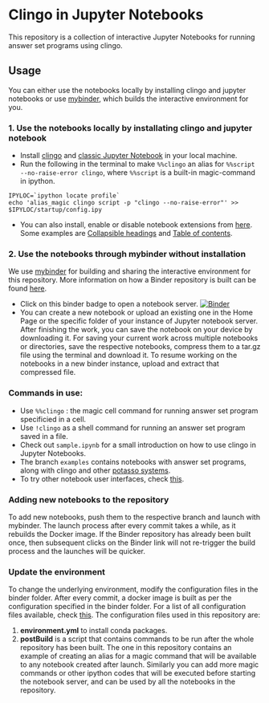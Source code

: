 # Clingo in Jupyter Notebooks

This repository is a collection of interactive Jupyter Notebooks for running answer set programs using clingo.

## Usage

You can either use the notebooks locally by installing clingo and jupyter notebooks or use [mybinder](https://mybinder.org/), which builds the interactive environment for you. 

### 1. Use the notebooks locally by installating clingo and jupyter notebook 

- Install [clingo](https://potassco.org/clingo/) and [classic Jupyter Notebook](https://jupyter.org/install) in your local machine.
-  Run the following in the terminal to make `%%clingo` an alias for `%%script --no-raise-error clingo`, where `%%script` is a built-in magic-command in ipython.  
```
IPYLOC=`ipython locate profile` 
echo 'alias_magic clingo script -p "clingo --no-raise-error"' >> $IPYLOC/startup/config.ipy 
```

- You can also install, enable or disable notebook extensions from [here](https://jupyter-contrib-nbextensions.readthedocs.io/en/latest/install.html). Some examples are [Collapsible headings](https://jupyter-contrib-nbextensions.readthedocs.io/en/latest/nbextensions/collapsible_headings/readme.html) and  [Table of contents](https://jupyter-contrib-nbextensions.readthedocs.io/en/latest/nbextensions/toc2/README.html).

### 2.  Use the notebooks through mybinder without installation

We use [mybinder](https://mybinder.org/) for building and sharing the interactive environment for this repository. 
More information on how a Binder repository is built can be found [here](https://mybinder.readthedocs.io/en/latest/introduction.html).

- Click on this binder badge to open a notebook server. [![Binder](https://mybinder.org/badge_logo.svg)](https://mybinder.org/v2/gh/krr-up/notebook.git/main)
- You can create a new notebook or upload an existing one in the Home Page or the specific folder of your instance of Jupyter notebook server. 
  After finishing the work, you can save the notebook on your device by downloading it.  For saving your current work across multiple notebooks or directories, save the respective notebooks, compress them to a tar.gz file using the terminal and download it. To resume working on the notebooks in a new binder instance, upload and extract that compressed file.


### Commands in use:

- Use `%%clingo` : the magic cell command for running answer set program specificied in a cell.
- Use `!clingo` as a shell command for running an answer set program saved in a file.
- Check out `sample.ipynb` for a small introduction on how to use clingo in Jupyter Notebooks.
- The branch `examples` contains notebooks with answer set programs, along with clingo and other [potasso systems](https://github.com/potassco/).
- To try other notebook user interfaces, check [this](https://mybinder.readthedocs.io/en/latest/howto/user_interface.html).

### Adding new notebooks to the repository

To add new notebooks, push them to the respective branch and launch with mybinder.
The launch process after every commit takes a while, as it rebuilds the Docker image. 
If the Binder repository has already been built once, then subsequent clicks on the Binder link will not re-trigger the build process and the launches will be quicker.

### Update the environment
  
To change the underlying environment, modify the configuration files in the binder folder.
After every commit, a docker image is built as per the configuration specified in the binder folder.
For a list of all configuration files available, check [this](https://mybinder.readthedocs.io/en/latest/using/config_files.html#config-files).
The configuration files used in this repository are:
1. **environment.yml** to install conda packages.
2. **postBuild** is a script that contains commands to be run after the whole repository has been built. 
  The one in this repository contains an example of creating an alias for a magic command that will be available to any notebook created after launch.         Similarly you can add more magic commands or other ipython codes that will be executed before starting the notebook server, and can be used by all the notebooks   in the repository.
